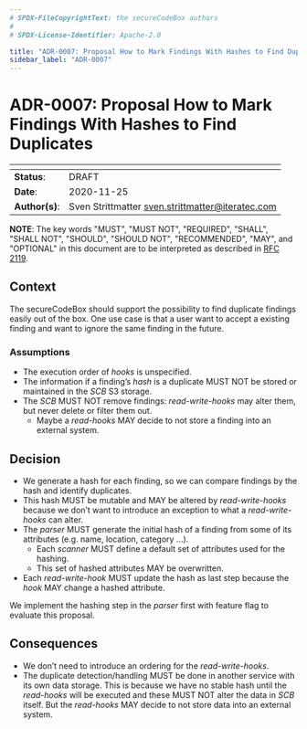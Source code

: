 ```yaml
---
# SPDX-FileCopyrightText: the secureCodeBox authors
#
# SPDX-License-Identifier: Apache-2.0

title: "ADR-0007: Proposal How to Mark Findings With Hashes to Find Duplicates"
sidebar_label: "ADR-0007"
---
```

# ADR-0007: Proposal How to Mark Findings With Hashes to Find Duplicates

| <!-- -->       | <!-- -->                                           |
|----------------|----------------------------------------------------|
| **Status**:    | DRAFT                                         |
| **Date**:      | 2020-11-25                                         |
| **Author(s)**: | Sven Strittmatter [sven.strittmatter@iteratec.com](mailto:Sven.Strittmatter@iteratec.com) |

**NOTE**: The key words "MUST", "MUST NOT", "REQUIRED", "SHALL", "SHALL NOT", "SHOULD", "SHOULD NOT", "RECOMMENDED", "MAY", and "OPTIONAL" in this document are to be interpreted as described in [RFC 2119](https://tools.ietf.org/html/rfc2119).

## Context

The secureCodeBox should support the possibility to find duplicate findings easily out of the box. 
One use case is that a user want to accept a existing finding and want to ignore the same finding in the future.

### Assumptions

- The execution order of *hooks* is unspecified.
- The information if a finding’s *hash* is a duplicate MUST NOT be stored or maintained in the *SCB* S3 storage.
- The *SCB* MUST NOT remove findings: *read-write-hooks* may alter them, but never delete or filter them out.
  - Maybe a *read-hooks* MAY decide to not store a finding into an external system.

## Decision

- We generate a hash for each finding, so we can compare findings by the hash and identify duplicates.
- This hash MUST be mutable and MAY be altered by *read-write-hooks* because we don’t want to introduce an exception to what a *read-write-hooks* can alter.
- The *parser* MUST generate the initial hash of a finding from some of its attributes (e.g. name, location, category …).
  - Each *scanner* MUST define a default set of attributes used for the hashing.
  - This set of hashed attributes MAY be overwritten.
- Each *read-write-hook* MUST update the hash as last step because the *hook* MAY change a hashed attribute.

We implement the hashing step in the *parser* first with feature flag to evaluate this proposal.

## Consequences

- We don’t need to introduce an ordering for the *read-write-hooks*.
- The duplicate detection/handling MUST be done in another service with its own data storage. This is because we have no stable hash until the *read-hooks* will be executed and these MUST NOT alter the data in *SCB* itself. But the *read-hooks* MAY decide to not store data into an external system.
